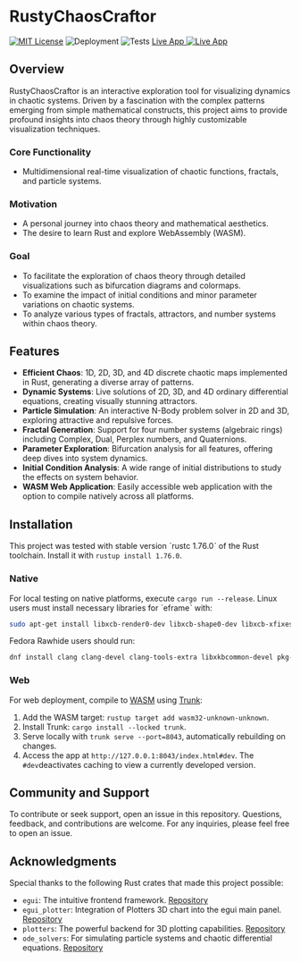 # RustyChaosCraftor
[![MIT License](https://img.shields.io/badge/license-MIT-blue.svg)](./LICENSE) ![Deployment](https://github.com/tomtuamnuq/rusty-chaos-craftor/workflows/pages.yml/badge.svg) ![Tests](https://github.com/tomtuamnuq/rusty-chaos-craftor/workflows/test.yml/badge.svg) 
[Live App ![Live App](./assets/favicon.ico)](https://tomtuamnuq.github.io/rusty-chaos-craftor/) 
## Overview
RustyChaosCraftor is an interactive exploration tool for visualizing dynamics in chaotic systems. Driven by a fascination with the complex patterns emerging from simple mathematical constructs, this project aims to provide profound insights into chaos theory through highly customizable visualization techniques.

### Core Functionality
- Multidimensional real-time visualization of chaotic functions, fractals, and particle systems.

### Motivation
- A personal journey into chaos theory and mathematical aesthetics.
- The desire to learn Rust and explore WebAssembly (WASM).

### Goal
- To facilitate the exploration of chaos theory through detailed visualizations such as bifurcation diagrams and colormaps.
- To examine the impact of initial conditions and minor parameter variations on chaotic systems.
- To analyze various types of fractals, attractors, and number systems within chaos theory.


## Features
- **Efficient Chaos**: 1D, 2D, 3D, and 4D discrete chaotic maps implemented in Rust, generating a diverse array of patterns.
- **Dynamic Systems**: Live solutions of 2D, 3D, and 4D ordinary differential equations, creating visually stunning attractors.
- **Particle Simulation**: An interactive N-Body problem solver in 2D and 3D, exploring attractive and repulsive forces.
- **Fractal Generation**: Support for four number systems (algebraic rings) including Complex, Dual, Perplex numbers, and Quaternions.
- **Parameter Exploration**: Bifurcation analysis for all features, offering deep dives into system dynamics.
- **Initial Condition Analysis**: A wide range of initial distributions to study the effects on system behavior.
- **WASM Web Application**: Easily accessible web application with the option to compile natively across all platforms.


## Installation
This project was tested with stable version ˋrustc 1.76.0ˋ of the Rust toolchain. Install it with `rustup install 1.76.0`.

### Native
For local testing on native platforms, execute `cargo run --release`. Linux users must install necessary libraries for ˋeframeˋ with:

```bash
sudo apt-get install libxcb-render0-dev libxcb-shape0-dev libxcb-xfixes0-dev libxkbcommon-dev libssl-dev
```

Fedora Rawhide users should run:

```bash
dnf install clang clang-devel clang-tools-extra libxkbcommon-devel pkg-config openssl-devel libxcb-devel gtk3-devel atk fontconfig-devel
```
### Web
For web deployment, compile to [WASM](https://en.wikipedia.org/wiki/WebAssembly) using [Trunk](https://trunkrs.dev/):
1. Add the WASM target: `rustup target add wasm32-unknown-unknown`.
2. Install Trunk: `cargo install --locked trunk`.
3. Serve locally with `trunk serve --port=8043`, automatically rebuilding on changes.
4. Access the app at `http://127.0.0.1:8043/index.html#dev`. The `#dev`deactivates caching to view a currently developed version.

## Community and Support
To contribute or seek support, open an issue in this repository. Questions, feedback, and contributions are welcome. For any inquiries, please feel free to open an issue.

## Acknowledgments
Special thanks to the following Rust crates that made this project possible:

- `egui`: The intuitive frontend framework. [Repository](https://github.com/emilk/egui)
- `egui_plotter`: Integration of Plotters 3D chart into the egui main panel. [Repository](https://docs.rs/egui-plotter)
- `plotters`: The powerful backend for 3D plotting capabilities. [Repository](https://github.com/plotters-rs)
- `ode_solvers`: For simulating particle systems and chaotic differential equations. [Repository](https://github.com/srenevey/ode-solvers)
